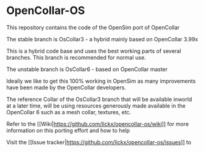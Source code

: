 OpenCollar-OS
=============

This repository contains the code of the OpenSim port of OpenCollar

The stable branch is OsCollar3 - a hybrid mainly based on OpenCollar 3.99x

  This is a hybrid code base and uses the best working parts of several
  branches. This branch is recommended for normal use.

The unstable branch is OsCollar6 - based on OpenCollar master

  Ideally we like to get this 100% working in OpenSim as many improvements
  have been made by the OpenCollar developers.

The reference Collar of the OsCollar3 branch that will be available inworld
at a later time, will be using resources generously made available in the
OpenCollar 6 such as a mesh collar, textures, etc.

Refer to the [[Wiki|https://github.com/lickx/opencollar-os/wiki]] for
more information on this porting effort and how to help

Visit the [[Issue tracker|https://github.com/lickx/opencollar-os/issues]] to
